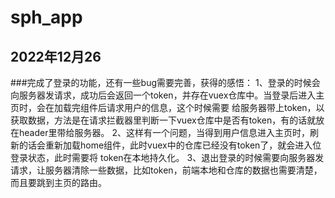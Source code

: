 # sph_app

## 2022年12月26
###完成了登录的功能，还有一些bug需要完善，获得的感悟：
1、登录的时候会向服务器发请求，成功后会返回一个token，并存在vuex仓库中。当登录后进入主页时，会在加载完组件后请求用户的信息，这个时候需要
给服务器带上token，以获取数据，方法是在请求拦截器里判断一下vuex仓库中是否有token，有的话就放在header里带给服务器。
2、这样有一个问题，当得到用户信息进入主页时，刷新的话会重新加载home组件，此时vuex中的仓库已经没有token了，就会进入位登录状态，此时需要将
token在本地持久化。
3、退出登录的时候需要向服务器发请求，让服务器清除一些数据，比如token，前端本地和仓库的数据也需要清楚，而且要跳到主页的路由。
